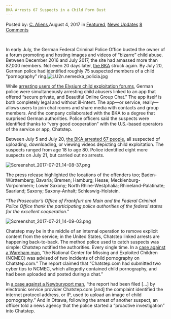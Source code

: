```yaml
---
BKA Arrests 67 Suspects in a Child Porn Bust
---
```

<article class="post-listing post-21732 post type-post status-publish format-standard has-post-thumbnail hentry  tag-5778 tag-arrests tag-bka tag-bust tag-child tag-porn tag-suspects">
    <div class="post-inner">
        <span>Posted by: <a href="https://www.deepdotweb.com/author/caliens/" title="">C. Aliens </a></span>
    <span>August 4, 2017</span>
    <span>in <a href="https://www.deepdotweb.com/category/deepdot-news/" rel="category tag">Featured</a>, <a href="https://www.deepdotweb.com/category/news-updates/" rel="category tag">News Updates</a></span>
    <span><a href="https://www.deepdotweb.com/2017/08/04/bka-arrests-67-suspects-child-porn-bust/#comments">8 Comments</a></span>
    </p>
    <div class="clear"></div>
    <div class="entry">
    <p>&nbsp;</p>
    <p>In early July, the German Federal Criminal Police Office busted the owner of a forum promoting and hosting images and videos of “bizarre” child abuse. Between December 2016 and July 2017, the site had amassed more than 87,000 members. Not even 20 days later, <a href="https://www.deepdotweb.com/tag/bka/">the BKA</a> struck again. By July 20, German police had identified roughly 75 suspected members of a child “pornography” ring.<img class="wp-image-21736 aligncenter" src="/imgs/2017/08/lu2n-nemecka_policia-jpg.jpeg" alt="LU2n.nemecka_policia.jpg" srcset="/imgs/2017/08/lu2n-nemecka_policia-jpg.jpeg 660w, /imgs/2017/08/lu2n-nemecka_policia-jpg-300x136.jpeg 300w, /imgs/2017/08/lu2n-nemecka_policia-jpg-272x125.jpeg 272w" sizes="(max-width: 660px) 100vw, 660px" /></p>
    <p>While <a href="https://www.deepdotweb.com/2017/07/20/bka-seized-a-darknet-child-abuse-forum/">arresting users of the Elysium child exploitation forums</a>, German police were simultaneously arresting child abusers linked to an app that offered “secure private, and Beautiful Online Group Chat.” The app itself is both completely legal and without ill-intent. The app—or service, really—allows users to join chat rooms and share media with contacts and group members. And the company collaborated with the BKA to a degree that surprised German authorities. Police officers said the suspects were identified thanks to &#8220;very good cooperation&#8221; with the U.S.-based operators of the service or app, Chatstep.</p>
    <p>Between July 5 and July 20, <a href="https://www.thelocal.de/20170720/police-stage-nationwide-raids-against-child-porn-suspects">the BKA arrested 67 people</a>, all suspected of uploading, downloading, or viewing videos depicting child exploitation. The suspects ranged from age 18 to age 80. Police identified eight more suspects on July 21, but carried out no arrests.</p>
    <p><img class="wp-image-21737 aligncenter" src="/imgs/2017/08/screenshot_2017-07-21_14-08-37-png.png" alt="Screenshot_2017-07-21_14-08-37.png" srcset="/imgs/2017/08/screenshot_2017-07-21_14-08-37-png.png 760w, /imgs/2017/08/screenshot_2017-07-21_14-08-37-png-300x195.png 300w" sizes="(max-width: 760px) 100vw, 760px" /></p>
    <p>The press release highlighted the locations of the offenders too; Baden-Württemberg; Bavaria; Bremen; Hamburg; Hesse; Mecklenburg-Vorpommern; Lower Saxony; North Rhine-Westphalia; Rhineland-Palatinate; Saarland; Saxony; Saxony-Anhalt; Schleswig-Holstein.</p>
    <p>“<em>The Prosecutor’s Office of Frankfurt am Main and the Federal Criminal Police Office thank the participating police authorities of the federal states for the excellent cooperation</em>.”</p>
    <p><img class="wp-image-21738 aligncenter" src="/imgs/2017/08/screenshot_2017-07-21_14-09-03-png.png" alt="Screenshot_2017-07-21_14-09-03.png" srcset="/imgs/2017/08/screenshot_2017-07-21_14-09-03-png.png 800w, /imgs/2017/08/screenshot_2017-07-21_14-09-03-png-300x151.png 300w" sizes="(max-width: 800px) 100vw, 800px" /></p>
    <p>Chatstep may be in the middle of an internal operation to remove explicit content from the service; in the United States, Chatstep linked arrests are happening back-to-back. The method police used to catch suspects was simple: Chatstep notified the authorities. Every single time. In a <a href="http://www.wickedlocal.com/news/20170623/wareham-man-arraigned-on-child-pornography-charges">case against a Wareham man</a>, “the National Center for Missing and Exploited Children (NCMEC) was advised of two incidents of child pornography on Chatstep.com.” The report claimed that “Chatstep.com had submitted two cyber tips to NCMEC, which allegedly contained child pornography, and had been uploaded and posted during a chat.”</p>
    <p>In <a href="http://www.newburyportnews.com/news/local_news/newburyport-man-faces-child-porn-charge/article_a3ecb38a-3be3-5686-bdcb-0d408824b1f8.html">a case against a Newburyport man</a>, “the report had been filed [&#8230;] by electronic service provider Chatstep.com [and] the complaint identified the internet protocol address, or IP, used to upload an image of child pornography.” And in Ottawa, following the arrest of another suspect, an officer told a news agency that the police started a &#8220;proactive investigation&#8221; into Chatstep.</p>
    </div>
    <span style="display:none"><a href="https://www.deepdotweb.com/tag/67/" rel="tag">67</a> <a href="https://www.deepdotweb.com/tag/arrests/" rel="tag">arrests</a> <a href="https://www.deepdotweb.com/tag/bka/" rel="tag">bka</a> <a href="https://www.deepdotweb.com/tag/bust/" rel="tag">bust</a> <a href="https://www.deepdotweb.com/tag/child/" rel="tag">child</a> <a href="https://www.deepdotweb.com/tag/porn/" rel="tag">porn</a> <a href="https://www.deepdotweb.com/tag/suspects/" rel="tag">suspects</a></span> <span style="display:none" class="updated">2017-08-04</span>
    <div style="display:none" class="vcard author" itemprop="author" itemscope itemtype="http://schema.org/Person"><strong class="fn" itemprop="name"><a href="https://www.deepdotweb.com/author/caliens/" title="Posts by C. Aliens" rel="author">C. Aliens</a></strong></div>
    </div>
</article>


